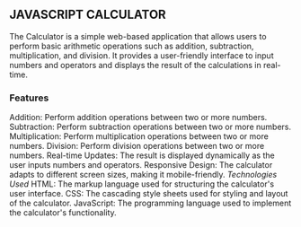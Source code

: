 ## JAVASCRIPT CALCULATOR
The Calculator is a simple web-based application that allows users to perform basic arithmetic operations such as addition, subtraction, multiplication, and division. It provides a user-friendly interface to input numbers and operators and displays the result of the calculations in real-time.

### Features
Addition: Perform addition operations between two or more numbers.
Subtraction: Perform subtraction operations between two or more numbers.
Multiplication: Perform multiplication operations between two or more numbers.
Division: Perform division operations between two or more numbers.
Real-time Updates: The result is displayed dynamically as the user inputs numbers and operators.
Responsive Design: The calculator adapts to different screen sizes, making it mobile-friendly.
*Technologies Used*
HTML: The markup language used for structuring the calculator's user interface.
CSS: The cascading style sheets used for styling and layout of the calculator.
JavaScript: The programming language used to implement the calculator's functionality.